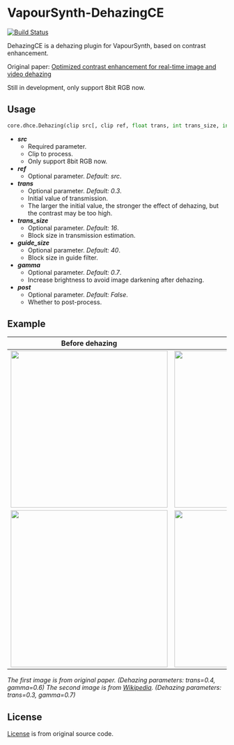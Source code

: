 # VapourSynth-DehazingCE

[![Build Status](https://api.travis-ci.org/Kiyamou/VapourSynth-DehazingCE.svg?branch=master)](https://api.travis-ci.org/Kiyamou/VapourSynth-DehazingCE.svg?branch=master)

DehazingCE is a dehazing plugin for VapourSynth, based on contrast enhancement.

Original paper: [Optimized contrast enhancement for real-time image and video dehazing](http://mcl.korea.ac.kr/projects/dehazing/#userconsent#)

Still in development, only support 8bit RGB now.

## Usage

```python
core.dhce.Dehazing(clip src[, clip ref, float trans, int trans_size, int guide_size, float gamma, bool post])
```

* ***src***
    * Required parameter.
    * Clip to process.
    * Only support 8bit RGB now.
* ***ref***
    * Optional parameter. *Default: src*.
* ***trans***
    * Optional parameter. *Default: 0.3*.
    * Initial value of transmission.
    * The larger the initial value, the stronger the effect of dehazing, but the contrast may be too high.
* ***trans_size***
    * Optional parameter. *Default: 16*.
    * Block size in transmission estimation.
* ***guide_size***
    * Optional parameter. *Default: 40*.
    * Block size in guide filter.
* ***gamma***
    * Optional parameter. *Default: 0.7*.
    * Increase brightness to avoid image darkening after dehazing.
* ***post***
    * Optional parameter. *Default: False*.
    * Whether to post-process.

## Example

| Before dehazing | After dehazing |
| :-------------: | :------------: |
| <img width="360" src="https://i.loli.net/2020/06/13/h5jZJoc4KtSeuRn.jpg"> | <img width="360" src="https://i.loli.net/2020/06/13/oxBebyIunc97gOQ.jpg"> |
| <img width="360" src="https://i.loli.net/2020/06/12/rnjvJQdM6a3BZIg.jpg"> | <img width="360" src="https://i.loli.net/2020/06/12/hqgX9veIykwiL1r.jpg"> |

*The first image is from original paper. (Dehazing parameters: trans=0.4, gamma=0.6)*
*The second image is from [Wikipedia](https://en.wikipedia.org/wiki/File:20080313_Foggy_Street.jpg). (Dehazing parameters: trans=0.3, gamma=0.7)*

## License

[License](https://github.com/Kiyamou/VapourSynth-DehazingCE/blob/master/LICENSE) is from original source code.